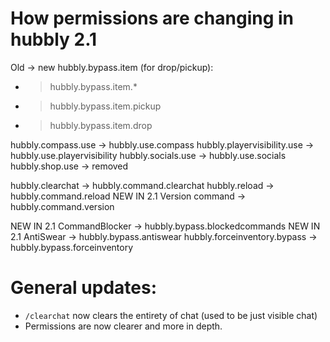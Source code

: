 # How permissions are changing in hubbly 2.1
Old -> new
hubbly.bypass.item (for drop/pickup):
- > hubbly.bypass.item.*
- > hubbly.bypass.item.pickup
- > hubbly.bypass.item.drop

hubbly.compass.use -> hubbly.use.compass
hubbly.playervisibility.use -> hubbly.use.playervisibility
hubbly.socials.use -> hubbly.use.socials
hubbly.shop.use -> removed

hubbly.clearchat -> hubbly.command.clearchat
hubbly.reload -> hubbly.command.reload
NEW IN 2.1 Version command -> hubbly.command.version

NEW IN 2.1 CommandBlocker -> hubbly.bypass.blockedcommands
NEW IN 2.1 AntiSwear -> hubbly.bypass.antiswear
hubbly.forceinventory.bypass -> hubbly.bypass.forceinventory

# General updates:

- `/clearchat` now clears the entirety of chat (used to be just visible chat)
- Permissions are now clearer and more in depth.